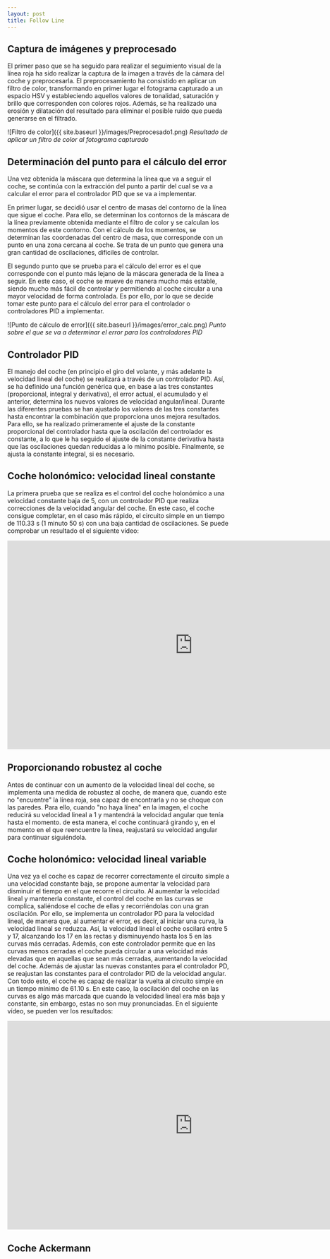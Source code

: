 ```yaml
---
layout: post
title: Follow Line
---
```


## Captura de imágenes y preprocesado
El primer paso que se ha seguido para realizar el seguimiento visual de la línea roja ha sido realizar la captura de la imagen a través de la cámara del coche y preprocesarla. El preprocesamiento ha consistido en aplicar un filtro de color, transformando en primer lugar el fotograma capturado a un espacio HSV y estableciendo aquellos valores de tonalidad, saturación y brillo que corresponden con colores rojos. Además, se ha realizado una erosión y dilatación del resultado para eliminar el posible ruido que pueda generarse en el filtrado.

![Filtro de color]({{ site.baseurl }}/images/Preprocesado1.png)
*Resultado de aplicar un filtro de color al fotograma capturado*

## Determinación del punto para el cálculo del error
Una vez obtenida la máscara que determina la línea que va a seguir el coche, se continúa con la extracción del punto a partir del cual se va a calcular el error para el controlador PID que se va a implementar. 

En primer lugar, se decidió usar el centro de masas del contorno de la línea que sigue el coche. Para ello, se determinan los contornos de la máscara de la línea previamente obtenida mediante el filtro de color y se calculan los momentos de este contorno. Con el cálculo de los momentos, se determinan las coordenadas del centro de masa, que corresponde con un punto en una zona cercana al coche. Se trata de un punto que genera una gran cantidad de oscilaciones, difíciles de controlar.

El segundo punto que se prueba para el cálculo del error es el que corresponde con el punto más lejano de la máscara generada de la línea a seguir. En este caso, el coche se mueve de manera mucho más estable, siendo mucho más fácil de controlar y permitiendo al coche circular a una mayor velocidad de forma controlada. Es por ello, por lo que se decide tomar este punto para el cálculo del error para el controlador o controladores PID a implementar.

![Punto de cálculo de error]({{ site.baseurl }}/images/error_calc.png)
*Punto sobre el que se va a determinar el error para los controladores PID*

## Controlador PID
El manejo del coche (en principio el giro del volante, y más adelante la velocidad lineal del coche) se realizará a través de un controlador PID. Así, se ha definido una función genérica que, en base a las tres constantes (proporcional, integral y derivativa), el error actual, el acumulado y el anterior, determina los nuevos valores de velocidad angular/lineal. Durante las diferentes pruebas se han ajustado los valores de las tres constantes hasta encontrar la combinación que proporciona unos mejora resultados. Para ello, se ha realizado primeramente el ajuste de la constante proporcional del controlador hasta que la oscilación del controlador es constante, a lo que le ha seguido el ajuste de la constante derivativa hasta que las oscilaciones quedan reducidas a lo mínimo posible. Finalmente, se ajusta la constante integral, si es necesario.

## Coche holonómico: velocidad lineal constante
La primera prueba que se realiza es el control del coche holonómico a una velocidad constante baja de 5, con un controlador PID que realiza correcciones de la velocidad angular del coche. En este caso, el coche consigue completar, en el caso más rápido, el circuito simple en un tiempo de 110.33 s (1 minuto 50 s) con una baja cantidad de oscilaciones. Se puede comprobar un resultado el el siguiente vídeo:

<iframe width="840" height="473" src="https://www.youtube.com/embed/-8n43gd51KA?si=6KdQbGRxQdNPnALk" title="YouTube video player" frameborder="0" allow="accelerometer; autoplay; clipboard-write; encrypted-media; gyroscope; picture-in-picture; web-share" referrerpolicy="strict-origin-when-cross-origin" allowfullscreen></iframe>

## Proporcionando robustez al coche
Antes de continuar con un aumento de la velocidad lineal del coche, se implementa una medida de robustez al coche, de manera que, cuando este no "encuentre" la línea roja, sea capaz de encontrarla y no se choque con las paredes. Para ello, cuando "no haya línea" en la imagen, el coche reducirá su velocidad lineal a 1 y mantendrá la velocidad angular que tenía hasta el momento. de esta manera, el coche continuará girando y, en el momento en el que reencuentre la línea, reajustará su velocidad angular para continuar siguiéndola.

## Coche holonómico: velocidad lineal variable
Una vez ya el coche es capaz de recorrer correctamente el circuito simple a una velocidad constante baja, se propone aumentar la velocidad para disminuir el tiempo en el que recorre el circuito. Al aumentar la velocidad lineal y mantenerla constante, el control del coche en las curvas se complica, saliéndose el coche de ellas y recorriéndolas con una gran oscilación. Por ello, se implementa un controlador PD para la velocidad lineal, de manera que, al aumentar el error, es decir, al iniciar una curva, la velocidad lineal se reduzca. Así, la velocidad lineal el coche oscilará entre 5 y 17, alcanzando los 17 en las rectas y disminuyendo hasta los 5 en las curvas más cerradas. Además, con este controlador permite que en las curvas menos cerradas el coche pueda circular a una velocidad más elevadas que en aquellas que sean más cerradas, aumentando la velocidad del coche. Además de ajustar las nuevas constantes para el controlador PD, se reajustan las constantes para el controlador PID de la velocidad angular. Con todo esto, el coche es capaz de realizar la vuelta al circuito simple en un tiempo mínimo de 61.10 s. En este caso, la oscilación del coche en las curvas es algo más marcada que cuando la velocidad lineal era más baja y constante, sin embargo, estas no son muy pronunciadas. En el siguiente vídeo, se pueden ver los resultados:

<iframe width="840" height="473" src="https://www.youtube.com/embed/7MuRxSBSpG4?si=0VE3fD6hQrlsAkIL" title="YouTube video player" frameborder="0" allow="accelerometer; autoplay; clipboard-write; encrypted-media; gyroscope; picture-in-picture; web-share" referrerpolicy="strict-origin-when-cross-origin" allowfullscreen></iframe>

## Coche Ackermann
